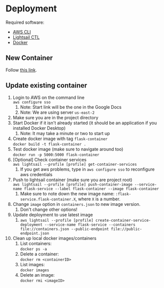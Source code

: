 # Deployment
Required software:
- [AWS CLI](https://aws.amazon.com/cli/)
- [Lightsail CTL](https://lightsail.aws.amazon.com/ls/docs/en_us/articles/amazon-lightsail-install-software#install-software-lightsailctl)
- [Docker](https://docs.docker.com/get-docker/)

## New Container
Follow [this link](https://aws.amazon.com/tutorials/serve-a-flask-app/).

## Update existing container
1. Login to AWS on the command line \
   ```aws configure sso```
    1. Note: Start link will be the one in the Google Docs
    2. Note: We are using server `us-east-2`
2. Make sure you are in the project directory
3. Start Docker if it isn't already started (it should be an application if you installed Docker Desktop)
    1. Note: It may take a minute or two to start up
4. Create docker image with tag `flask-container` \
   ```docker build -t flask-container .```
5. Test docker image (make sure to navigate around too) \
   ```docker run -p 5000:5000 flask-container```
6. [Optional] Check container services \
   ```aws lightsail --profile [profile] get-container-services```
    1. If you get aws problems, type in `aws configure sso` to reconfigure aws credentials
7. Push to lightsail container (make sure you are project root) \
   ```aws lightsail --profile [profile] push-container-image --service-name flask-service --label flask-container --image flask-container```
    1. Make sure to note down the new image name: `:flask-service.flask-container.X`, where `X` is a number.
8. Change `image` option in `containers.json` to new image version.
    1. Don't change other options!
9. Update deployment to use latest image
    1. `aws lightsail --profile [profile] create-container-service-deployment --service-name flask-service --containers file://containers.json --public-endpoint file://public-endpoint.json`
10. Clean up local docker images/containers
    1. List containers: \
       ```docker ps -a```
    2. Delete a container: \
       ```docker rm <containerID>```
    3. List images: \
       ```docker images```
    4. Delete an image: \
       ```docker rmi <imageID>```
